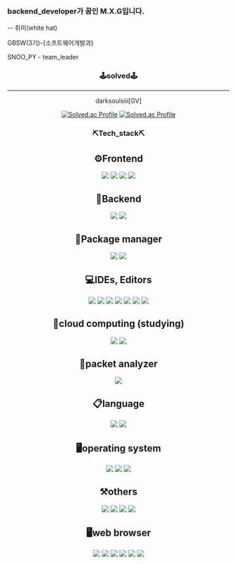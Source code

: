 ### backend_developer가 꿈인 M.X.G입니다.
-- 취미(white hat)

GBSW(3기)-{소프트웨어개발과}

SNOO_PY - team_leader

<div align="center">
  
### 🕹️solved🕹️
-------------------------------

darksoulsiii[GV]

[![Solved.ac Profile](http://mazassumnida.wtf/api/v2/generate_badge?boj=darksoulsiii)](https://solved.ac/darksoulsiii/)
[![Solved.ac Profile](http://mazassumnida.wtf/api/generate_badge?boj=darksoulsiii)](https://solved.ac/darksoulsiii)

### ⛏️Tech_stack⛏️
  
⚙️Frontend
-------------------------------
  
<img src="https://img.shields.io/badge/html5-white.svg?style=for-the-badge&logo=html5&logoColor=23E34F26" />
<img src="https://img.shields.io/badge/css3-white.svg?style=for-the-badge&logo=css3&logoColor=1572B6" />
<img src="https://img.shields.io/badge/next.js-white.svg?style=for-the-badge&logo=next.js&logoColor=black" />
<img src="https://img.shields.io/badge/Sass-white.svg?style=for-the-badge&logo=sass&logoColor=pink" />
  

🔩Backend
-------------------------------

<img src="https://img.shields.io/badge/Node.js-black?style=for-the-badge&logo=nodedotjs&logoColor=339933" />
<img src="https://img.shields.io/badge/Express-gray?style=for-the-badge&logo=express&logoColor=black" />
  
  
  
  
🔧Package manager 
-------------------------------
  
<img src="https://img.shields.io/badge/npm-CB3837?style=for-the-badge&logo=npm&logoColor=white" />
<img src="https://img.shields.io/badge/anaconda-white?style=for-the-badge&logo=anaconda&logoColor=44A833" />
  
  
💻IDEs, Editors
-------------------------------

<img src="https://img.shields.io/badge/clion-white?style=for-the-badge&logo=clion&logoColor=black" />
<img src="https://img.shields.io/badge/intellij_idea-white?style=for-the-badge&logo=intellijidea&logoColor=black" />
<img src="https://img.shields.io/badge/pycharm-white?style=for-the-badge&logo=pycharm&logoColor=black" />
<img src="https://img.shields.io/badge/webstorm-white?style=for-the-badge&logo=webstorm&logoColor=black" />
<img src="https://img.shields.io/badge/visualstudiocode-white?style=for-the-badge&logo=visualstudiocode&logoColor=007ACC" />
<img src="https://img.shields.io/badge/xcode-white?style=for-the-badge&logo=xcode&logoColor=147EFB" />
<img src="https://img.shields.io/badge/eclipseide-orange?style=for-the-badge&logo=eclipseide&logoColor=2C2255" />

🔎cloud computing (studying)
-------------------------------

<img src="https://img.shields.io/badge/Azure-blue?style=for-the-badge&logo=microsoftazure&logoColor=white" />
<img src="https://img.shields.io/badge/AWS-white?style=for-the-badge&logo=amazonaws&logoColor=darkblue" />
  
🔐packet analyzer
-------------------------------
  
<img src="https://img.shields.io/badge/wireshark-gray?style=for-the-badge&logo=wireshark&logoColor=darkblue" />
  
📋language
-------------------------------
  
<img src="https://img.shields.io/badge/c-%2300599C.svg?style=for-the-badge&logo=c&logoColor=white" />
<img src="https://img.shields.io/badge/python-3670A0?style=for-the-badge&logo=python&logoColor=ffdd54" />
  
🖥️operating system  
--------------------------------

<img src="https://img.shields.io/badge/mac%20os-white?style=for-the-badge&logo=apple&logoColor=black" />
<img src="https://img.shields.io/badge/Windows-0078D6?style=for-the-badge&logo=windows&logoColor=white" />
<img src="https://img.shields.io/badge/kalilinux-557C94?style=for-the-badge&logo=kalilinux&logoColor=black" /> 
  
⚒️others
---------------------------------
  
<img src="https://img.shields.io/badge/docker-2496ED?style=for-the-badge&logo=docker&logoColor=white" />
<img src="https://img.shields.io/badge/jupyter-white?style=for-the-badge&logo=jupyter&logoColor=F37626" />  
<img src="https://img.shields.io/badge/notion-black?style=for-the-badge&logo=notion&logoColor=white" /> 
<img src="https://img.shields.io/badge/git-white?style=for-the-badge&logo=git&logoColor=orange" /> 

🖥️web browser
---------------------------------
  
<img src="https://img.shields.io/badge/google-4285F4?style=for-the-badge&logo=google&logoColor=white" />
<img src="https://img.shields.io/badge/chrome-4285F4?style=for-the-badge&logo=googlechrome&logoColor=white" />
<img src="https://img.shields.io/badge/safari-white?style=for-the-badge&logo=safari&logoColor=blue" />
<img src="https://img.shields.io/badge/firefox-black?style=for-the-badge&logo=firefoxbrowser&logoColor=FF7139" />
<img src="https://img.shields.io/badge/firefox_dev-black?style=for-the-badge&logo=firefoxbrowser&logoColor=blue" />
<img src="https://img.shields.io/badge/brave-white?style=for-the-badge&logo=brave&logoColor=FB542B" />
  
</div>
